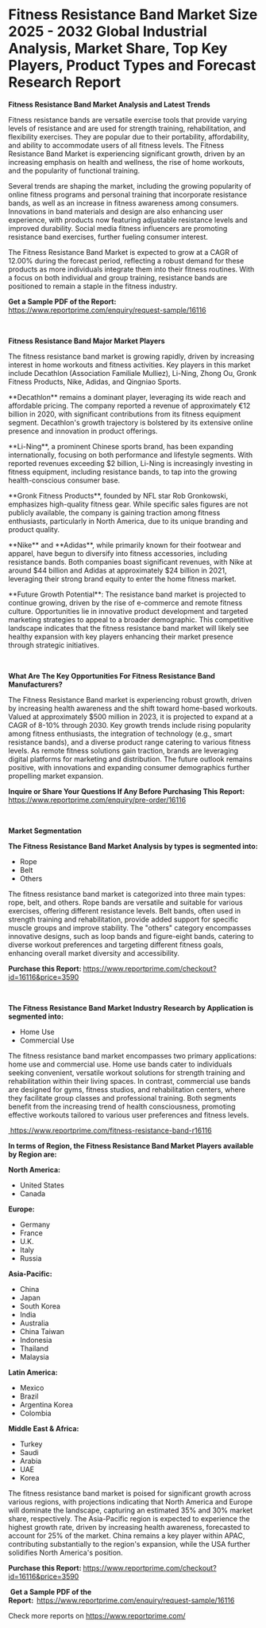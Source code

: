 <p><h1>Fitness Resistance Band Market Size 2025 - 2032 Global Industrial Analysis, Market Share, Top Key Players, Product Types and Forecast Research Report</h1></p><p><strong>Fitness Resistance Band Market Analysis and Latest Trends</strong></p>
<p><p>Fitness resistance bands are versatile exercise tools that provide varying levels of resistance and are used for strength training, rehabilitation, and flexibility exercises. They are popular due to their portability, affordability, and ability to accommodate users of all fitness levels. The Fitness Resistance Band Market is experiencing significant growth, driven by an increasing emphasis on health and wellness, the rise of home workouts, and the popularity of functional training. </p><p>Several trends are shaping the market, including the growing popularity of online fitness programs and personal training that incorporate resistance bands, as well as an increase in fitness awareness among consumers. Innovations in band materials and design are also enhancing user experience, with products now featuring adjustable resistance levels and improved durability. Social media fitness influencers are promoting resistance band exercises, further fueling consumer interest. </p><p>The Fitness Resistance Band Market is expected to grow at a CAGR of 12.00% during the forecast period, reflecting a robust demand for these products as more individuals integrate them into their fitness routines. With a focus on both individual and group training, resistance bands are positioned to remain a staple in the fitness industry.</p></p>
<p><strong>Get a Sample PDF of the Report:&nbsp;</strong> <a href="https://www.reportprime.com/enquiry/request-sample/16116?utm_campaign=2478&utm_medium=2&utm_source=Github&utm_content=ia&utm_term=20032025&utm_id=fitness-resistance-band">https://www.reportprime.com/enquiry/request-sample/16116</a></p>
<p>&nbsp;</p>
<p><strong>Fitness Resistance Band Major Market Players</strong></p>
<p><p>The fitness resistance band market is growing rapidly, driven by increasing interest in home workouts and fitness activities. Key players in this market include Decathlon (Association Familiale Mulliez), Li-Ning, Zhong Ou, Gronk Fitness Products, Nike, Adidas, and Qingniao Sports.</p><p>**Decathlon** remains a dominant player, leveraging its wide reach and affordable pricing. The company reported a revenue of approximately €12 billion in 2020, with significant contributions from its fitness equipment segment. Decathlon's growth trajectory is bolstered by its extensive online presence and innovation in product offerings.</p><p>**Li-Ning**, a prominent Chinese sports brand, has been expanding internationally, focusing on both performance and lifestyle segments. With reported revenues exceeding $2 billion, Li-Ning is increasingly investing in fitness equipment, including resistance bands, to tap into the growing health-conscious consumer base.</p><p>**Gronk Fitness Products**, founded by NFL star Rob Gronkowski, emphasizes high-quality fitness gear. While specific sales figures are not publicly available, the company is gaining traction among fitness enthusiasts, particularly in North America, due to its unique branding and product quality.</p><p>**Nike** and **Adidas**, while primarily known for their footwear and apparel, have begun to diversify into fitness accessories, including resistance bands. Both companies boast significant revenues, with Nike at around $44 billion and Adidas at approximately $24 billion in 2021, leveraging their strong brand equity to enter the home fitness market.</p><p>**Future Growth Potential**: The resistance band market is projected to continue growing, driven by the rise of e-commerce and remote fitness culture. Opportunities lie in innovative product development and targeted marketing strategies to appeal to a broader demographic. This competitive landscape indicates that the fitness resistance band market will likely see healthy expansion with key players enhancing their market presence through strategic initiatives.</p></p>
<p>&nbsp;</p>
<p><strong>What Are The Key Opportunities For Fitness Resistance Band Manufacturers?</strong></p>
<p><p>The Fitness Resistance Band market is experiencing robust growth, driven by increasing health awareness and the shift toward home-based workouts. Valued at approximately $500 million in 2023, it is projected to expand at a CAGR of 8-10% through 2030. Key growth trends include rising popularity among fitness enthusiasts, the integration of technology (e.g., smart resistance bands), and a diverse product range catering to various fitness levels. As remote fitness solutions gain traction, brands are leveraging digital platforms for marketing and distribution. The future outlook remains positive, with innovations and expanding consumer demographics further propelling market expansion.</p></p>
<p><strong>Inquire or Share Your Questions If Any Before Purchasing This Report:</strong> <a href="https://www.reportprime.com/enquiry/pre-order/16116?utm_campaign=2478&utm_medium=2&utm_source=Github&utm_content=ia&utm_term=20032025&utm_id=fitness-resistance-band">https://www.reportprime.com/enquiry/pre-order/16116</a></p>
<p>&nbsp;</p>
<p><strong>Market Segmentation</strong></p>
<p><strong>The Fitness Resistance Band Market Analysis by types is segmented into:</strong></p>
<p><ul><li>Rope</li><li>Belt</li><li>Others</li></ul></p>
<p><p>The fitness resistance band market is categorized into three main types: rope, belt, and others. Rope bands are versatile and suitable for various exercises, offering different resistance levels. Belt bands, often used in strength training and rehabilitation, provide added support for specific muscle groups and improve stability. The "others" category encompasses innovative designs, such as loop bands and figure-eight bands, catering to diverse workout preferences and targeting different fitness goals, enhancing overall market diversity and accessibility.</p></p>
<p><strong>Purchase this Report:&nbsp;</strong><a href="https://www.reportprime.com/checkout?id=16116&price=3590&utm_campaign=2478&utm_medium=2&utm_source=Github&utm_content=ia&utm_term=20032025&utm_id=fitness-resistance-band">https://www.reportprime.com/checkout?id=16116&price=3590</a></p>
<p>&nbsp;</p>
<p><strong>The Fitness Resistance Band Market Industry Research by Application is segmented into:</strong></p>
<p><ul><li>Home Use</li><li>Commercial Use</li></ul></p>
<p><p>The fitness resistance band market encompasses two primary applications: home use and commercial use. Home use bands cater to individuals seeking convenient, versatile workout solutions for strength training and rehabilitation within their living spaces. In contrast, commercial use bands are designed for gyms, fitness studios, and rehabilitation centers, where they facilitate group classes and professional training. Both segments benefit from the increasing trend of health consciousness, promoting effective workouts tailored to various user preferences and fitness levels.</p></p>
<p><a href="https://www.reportprime.com/fitness-resistance-band-r16116?utm_campaign=2478&utm_medium=2&utm_source=Github&utm_content=ia&utm_term=20032025&utm_id=fitness-resistance-band">&nbsp;https://www.reportprime.com/fitness-resistance-band-r16116</a></p>
<p><strong>In terms of Region, the Fitness Resistance Band Market Players available by Region are:</strong></p>
<p>
    <p> <strong> North America: </strong>
        <ul>
            <li>United States</li>
            <li>Canada</li>
        </ul>
        </p> 
    <p> <strong> Europe: </strong>
        <ul>
            <li>Germany</li>
            <li>France</li>
            <li>U.K.</li>
            <li>Italy</li>
            <li>Russia</li>
        </ul>
        </p> 
    <p> <strong> Asia-Pacific: </strong>
        <ul>
            <li>China</li>
            <li>Japan</li>
            <li>South Korea</li>
            <li>India</li>
            <li>Australia</li>
            <li>China Taiwan</li>
            <li>Indonesia</li>
            <li>Thailand</li>
            <li>Malaysia</li>
        </ul>
        </p> 
    <p> <strong> Latin America: </strong>
        <ul>
            <li>Mexico</li>
            <li>Brazil</li>
            <li>Argentina Korea</li>
            <li>Colombia</li>
        </ul>
        </p> 
    <p> <strong> Middle East & Africa: </strong>
        <ul>
            <li>Turkey</li>
            <li>Saudi</li>
            <li>Arabia</li>
            <li>UAE</li>
            <li>Korea</li>
        </ul>
    </p>
    </p>
<p><p>The fitness resistance band market is poised for significant growth across various regions, with projections indicating that North America and Europe will dominate the landscape, capturing an estimated 35% and 30% market share, respectively. The Asia-Pacific region is expected to experience the highest growth rate, driven by increasing health awareness, forecasted to account for 25% of the market. China remains a key player within APAC, contributing substantially to the region's expansion, while the USA further solidifies North America's position.</p></p>
<p><strong>Purchase this Report: </strong><a href="https://www.reportprime.com/checkout?id=16116&price=3590&utm_campaign=2478&utm_medium=2&utm_source=Github&utm_content=ia&utm_term=20032025&utm_id=fitness-resistance-band">https://www.reportprime.com/checkout?id=16116&price=3590</a></p>
<p>&nbsp;<strong>Get a Sample PDF of the Report:&nbsp;&nbsp;</strong><a href="https://www.reportprime.com/enquiry/request-sample/16116?utm_campaign=2478&utm_medium=2&utm_source=Github&utm_content=ia&utm_term=20032025&utm_id=fitness-resistance-band">https://www.reportprime.com/enquiry/request-sample/16116</a></p>
<p><strong></strong></p>
<p>Check more reports on <a href="https://www.reportprime.com/?utm_campaign=2478&utm_medium=2&utm_source=Github&utm_content=ia&utm_term=20032025&utm_id=fitness-resistance-band">https://www.reportprime.com/</a></p>